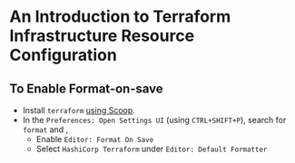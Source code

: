 # An Introduction to Terraform Infrastructure Resource Configuration

## To Enable Format-on-save

- Install `terraform` [using Scoop](https://scoop.sh/#/apps?q=terraform&id=4a095660e3400764ca6f0755bc5bda5f494f9ce7).
- In the `Preferences: Open Settings UI` (using `CTRL+SHIFT+P`), search for `format` and ,
  - Enable `Editor: Format On Save`
  - Select `HashiCorp Terraform` under `Editor: Default Formatter`
